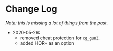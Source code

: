 # Change Log

*Note: this is missing a lot of things from the past.*

- 2020-05-26:
    - removed cheat protection for `cg_gunZ`.
    - added HOR+ as an option